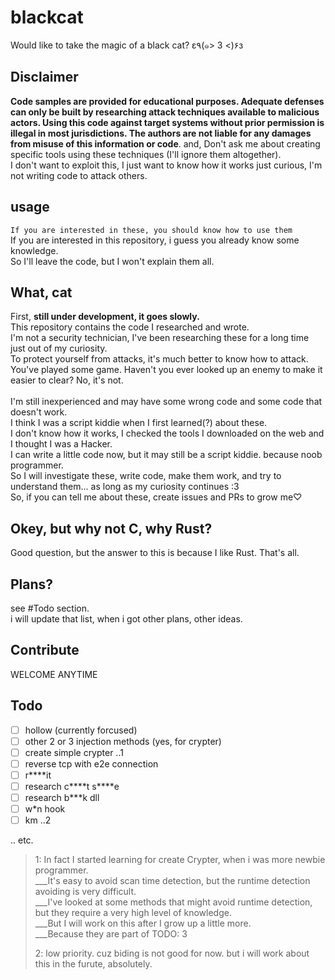 blackcat
===

Would like to take the magic of a black cat? ε٩(๑> 3 <)۶з

## Disclaimer
**Code samples are provided for educational purposes. Adequate defenses can only be built by researching attack techniques available to malicious actors. Using this code against target systems without prior permission is illegal in most jurisdictions. The authors are not liable for any damages from misuse of this information or code**.
and, Don't ask me about creating specific tools using these techniques (I'll ignore them altogether).</br>
I don't want to exploit this, I just want to know how it works just curious, I'm not writing code to attack others.

## usage
`If you are interested in these, you should know how to use them`</br>
If you are interested in this repository, i guess you already know some knowledge.</br>
So I'll leave the code, but I won't explain them all.

## What, cat
First, **still under development, it goes slowly.**</br>
This repository contains the code I researched and wrote.</br>
I'm not a security technician, I've been researching these for a long time just out of my curiosity.</br>
To protect yourself from attacks, it's much better to know how to attack. </br>
You've played some game. Haven't you ever looked up an enemy to make it easier to clear? No, it's not.</br></br>
I'm still inexperienced and may have some wrong code and some code that doesn't work.</br>
I think I was a script kiddie when I first learned(?) about these.</br>
I don't know how it works, I checked the tools I downloaded on the web and I thought I was a Hacker.</br>
I can write a little code now, but it may still be a script kiddie. because noob programmer.</br>
So I will investigate these, write code, make them work, and try to understand them... as long as my curiosity continues :3</br>
So, if you can tell me about these, create issues and PRs to grow me♡

## Okey, but why not **C**, why **Rust**?
Good question, but the answer to this is because I like Rust. That's all.

## Plans?
see #Todo section.</br>
i will update that list, when i got other plans, other ideas.

## Contribute
WELCOME ANYTIME

## Todo

- [ ] hollow (currently forcused)
- [ ] other 2 or 3 injection methods (yes, for crypter)
- [ ] create simple crypter ..1
- [ ] reverse tcp with e2e connection
- [ ] r\*\*\*\*it
- [ ] research c\*\*\*\*t s\*\*\*\*e
- [ ] research b\*\*\*k dll
- [ ] w*n hook
- [ ] km ..2

.. etc.

> 1: In fact I started learning for create Crypter, when i was more newbie programmer.</br>
> ___It's easy to avoid scan time detection, but the runtime detection avoiding is very difficult.</br>
> ___I've looked at some methods that might avoid runtime detection, but they require a very high level of knowledge.</br>
> ___But I will work on this after I grow up a little more.</br>
> ___Because they are part of TODO: 3</br>
>
> 2: low priority. cuz biding is not good for now. but i will work about this in the furute, absolutely.</br>
